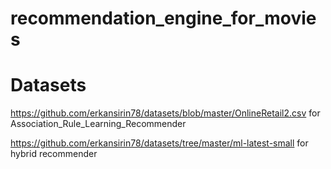 # recommendation_engine_for_movies

# Datasets
https://github.com/erkansirin78/datasets/blob/master/OnlineRetail2.csv for Association_Rule_Learning_Recommender

https://github.com/erkansirin78/datasets/tree/master/ml-latest-small for hybrid recommender
